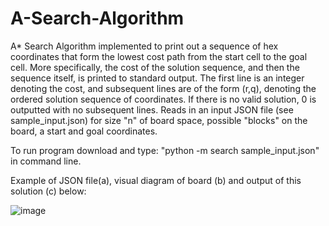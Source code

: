 # A-Search-Algorithm
A* Search Algorithm implemented to print out a sequence of hex coordinates that form the lowest cost path from the start cell to the goal cell. More specifically, the cost of the solution sequence, and then the sequence itself, is printed to standard output. The first line is an integer denoting the cost, and subsequent
lines are of the form (r,q), denoting the ordered solution sequence of coordinates. If there is no valid solution, 0 is outputted with no subsequent lines. Reads in an input JSON file (see sample_input.json) for size "n" of board space, possible "blocks" on the board, a start and goal coordinates. 

To run program download and type: "python -m search sample_input.json" in command line. 

Example of JSON file(a), visual diagram of board (b) and output of this solution (c) below:

![image](https://user-images.githubusercontent.com/70874436/210516130-5215b1a6-a45a-4b2d-984e-f44b3c2fe68e.png)

